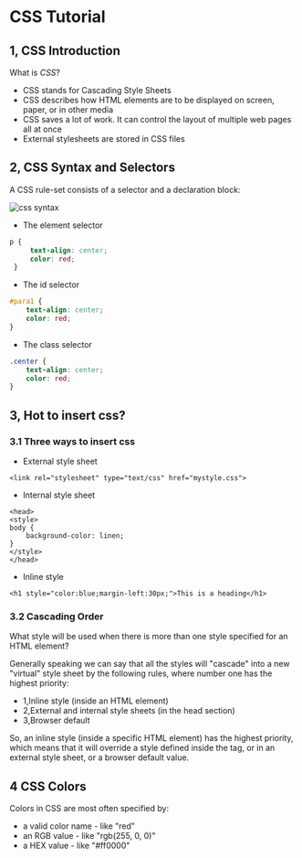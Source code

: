 # CSS Tutorial

## 1, CSS Introduction

What is *CSS*?
* CSS stands for Cascading Style Sheets
* CSS describes how HTML elements are to be displayed on screen, paper, or in other media
* CSS saves a lot of work. It can control the layout of multiple web pages all at once
* External stylesheets are stored in CSS files

## 2, CSS Syntax and Selectors
A CSS rule-set consists of a selector and a declaration block:

![css syntax](https://www.w3schools.com/css/selector.gif)

* The element selector
```css
p {
     text-align: center;
     color: red;
 }
 ```
* The id selector
```css
#para1 {
    text-align: center;
    color: red;
}
```
* The class selector
```css
.center {
    text-align: center;
    color: red;
}
```

## 3, Hot to insert css?
### 3.1 Three ways to insert css
* External style sheet

```code
<link rel="stylesheet" type="text/css" href="mystyle.css">
```
* Internal style sheet

```code
<head>
<style>
body {
    background-color: linen;
}
</style>
</head>
```
* Inline style

```code
<h1 style="color:blue;margin-left:30px;">This is a heading</h1>
```

### 3.2 Cascading Order
What style will be used when there is more than one style specified for an HTML element?

Generally speaking we can say that all the styles will "cascade" into a new "virtual" style sheet by the following rules, where number one has the highest priority:

* 1,Inline style (inside an HTML element)
* 2,External and internal style sheets (in the head section)
* 3,Browser default

So, an inline style (inside a specific HTML element) has the highest priority, which means that it will override a style defined inside the <head> tag, or in an external style sheet, or a browser default value.

## 4 CSS Colors
Colors in CSS are most often specified by:

* a valid color name - like "red"
* an RGB value - like "rgb(255, 0, 0)"
* a HEX value - like "#ff0000"
